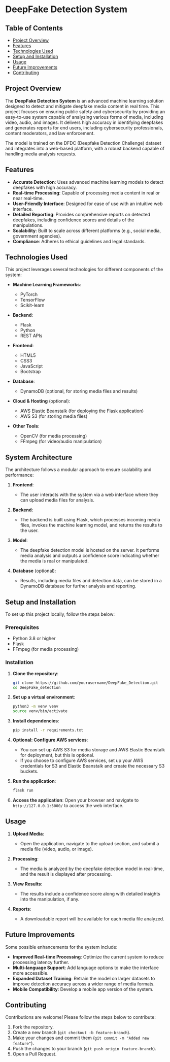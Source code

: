 # DeepFake Detection System

## Table of Contents
- [Project Overview](#project-overview)
- [Features](#features)
- [Technologies Used](#technologies-used)
- [Setup and Installation](#setup-and-installation)
- [Usage](#usage)
- [Future Improvements](#future-improvements)
- [Contributing](#contributing)

## Project Overview
The **DeepFake Detection System** is an advanced machine learning solution designed to detect and mitigate deepfake media content in real time. This project focuses on ensuring public safety and cybersecurity by providing an easy-to-use system capable of analyzing various forms of media, including video, audio, and images. It delivers high accuracy in identifying deepfakes and generates reports for end users, including cybersecurity professionals, content moderators, and law enforcement.

The model is trained on the DFDC (Deepfake Detection Challenge) dataset and integrates into a web-based platform, with a robust backend capable of handling media analysis requests.

## Features
- **Accurate Detection**: Uses advanced machine learning models to detect deepfakes with high accuracy.
- **Real-time Processing**: Capable of processing media content in real or near real-time.
- **User-Friendly Interface**: Designed for ease of use with an intuitive web interface.
- **Detailed Reporting**: Provides comprehensive reports on detected deepfakes, including confidence scores and details of the manipulations.
- **Scalability**: Built to scale across different platforms (e.g., social media, government agencies).
- **Compliance**: Adheres to ethical guidelines and legal standards.

## Technologies Used
This project leverages several technologies for different components of the system:

- **Machine Learning Frameworks**:
  - PyTorch
  - TensorFlow
  - Scikit-learn
  
- **Backend**:
  - Flask
  - Python
  - REST APIs
  
- **Frontend**:
  - HTML5
  - CSS3
  - JavaScript
  - Bootstrap
  
- **Database**:
  - DynamoDB (optional, for storing media files and results)
  
- **Cloud & Hosting** (optional):
  - AWS Elastic Beanstalk (for deploying the Flask application)
  - AWS S3 (for storing media files)
  
- **Other Tools**:
  - OpenCV (for media processing)
  - FFmpeg (for video/audio manipulation)

## System Architecture
The architecture follows a modular approach to ensure scalability and performance:

1. **Frontend**:
   - The user interacts with the system via a web interface where they can upload media files for analysis.
  
2. **Backend**:
   - The backend is built using Flask, which processes incoming media files, invokes the machine learning model, and returns the results to the user.
   
3. **Model**:
   - The deepfake detection model is hosted on the server. It performs media analysis and outputs a confidence score indicating whether the media is real or manipulated.
   
4. **Database** (optional):
   - Results, including media files and detection data, can be stored in a DynamoDB database for further analysis and reporting.


## Setup and Installation

To set up this project locally, follow the steps below:

### Prerequisites
- Python 3.8 or higher
- Flask
- FFmpeg (for media processing)

### Installation

1. **Clone the repository**:
    ```bash
    git clone https://github.com/yourusername/DeepFake_Detection.git
    cd DeepFake_detection
    ```

2. **Set up a virtual environment**:
    ```bash
    python3 -m venv venv
    source venv/bin/activate
    ```

3. **Install dependencies**:
    ```bash
    pip install -r requirements.txt
    ```

4. **Optional: Configure AWS services**:
    - You can set up AWS S3 for media storage and AWS Elastic Beanstalk for deployment, but this is optional.
    - If you choose to configure AWS services, set up your AWS credentials for S3 and Elastic Beanstalk and create the necessary S3 buckets.

5. **Run the application**:
    ```bash
    flask run
    ```

6. **Access the application**:
    Open your browser and navigate to `http://127.0.0.1:5000/` to access the web interface.

## Usage

1. **Upload Media**:
   - Open the application, navigate to the upload section, and submit a media file (video, audio, or image).
   
2. **Processing**:
   - The media is analyzed by the deepfake detection model in real-time, and the result is displayed after processing.

3. **View Results**:
   - The results include a confidence score along with detailed insights into the manipulation, if any.
   
4. **Reports**:
   - A downloadable report will be available for each media file analyzed.

## Future Improvements
Some possible enhancements for the system include:
- **Improved Real-time Processing**: Optimize the current system to reduce processing latency further.
- **Multi-language Support**: Add language options to make the interface more accessible.
- **Expanded Dataset Training**: Retrain the model on larger datasets to improve detection accuracy across a wider range of media formats.
- **Mobile Compatibility**: Develop a mobile app version of the system.

## Contributing
Contributions are welcome! Please follow the steps below to contribute:

1. Fork the repository.
2. Create a new branch (`git checkout -b feature-branch`).
3. Make your changes and commit them (`git commit -m "Added new feature"`).
4. Push the changes to your branch (`git push origin feature-branch`).
5. Open a Pull Request.
